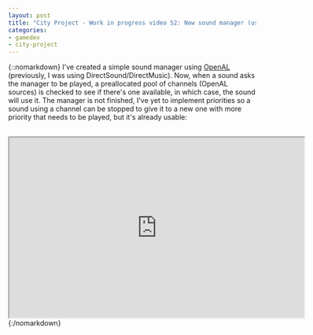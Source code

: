 ```yaml
---
layout: post
title: "City Project - Work in progress video 52: New sound manager (using OpenAL)"
categories:
- gamedev
- city-project
---
```


{::nomarkdown}
I've created a simple sound manager using <a href="http://connect.creativelabs.com/openal/default.aspx">OpenAL</a> (previously, I was using DirectSound/DirectMusic). Now, when a sound asks the manager to be played, a preallocated pool of channels (OpenAL sources) is checked to see if there's one available, in which case, the sound will use it. The manager is not finished, I've yet to implement priorities so a sound using a channel can be stopped to give it to a new one with more priority that needs to be played, but it's already usable:<br /><br /><div style="text-align: center;"><iframe height="367" src="http://www.youtube.com/embed/nyB8KKU00-k" width="600"></iframe></div>
{:/nomarkdown}